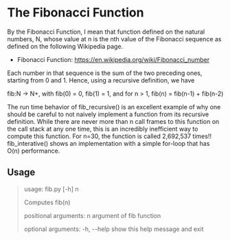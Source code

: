 <h1>The Fibonacci Function</h1>
By the Fibonacci Function, I mean that function defined on the natural numbers, N, whose value at n is the nth value of the Fibonacci sequence as defined on the following Wikipedia page.

* Fibonacci Function:
https://en.wikipedia.org/wiki/Fibonacci_number

Each number in that sequence is the sum of the two preceding ones, starting from 0 and 1. Hence, using a recursive definition, we have

fib:N -> N+, with fib(0) = 0, fib(1) = 1, and for n > 1, fib(n) = fib(n-1) + fib(n-2)

The run time behavior of fib_recursive() is an excellent example of why one should be careful to not naively implement a function from its recursive definition. While there are never more than n call frames to this function on the call stack at any one time, this is an incredibly inefficient way to compute this function. For n=30, the function is called 2,692,537 times!! fib_interative() shows an implementation with a simple for-loop that has O(n) performance.

<h2>Usage</h2>

> usage: fib.py [-h] n
> 
> Computes fib(n)
> 
> positional arguments:
>   n           argument of fib function
> 
> optional arguments:
>   -h, --help  show this help message and exit

